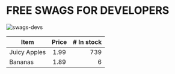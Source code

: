# FREE SWAGS FOR DEVELOPERS

![swags-devs](https://socialify.git.ci/open-xyz/swags-devs/image?description=1&font=Jost&language=1&name=1&owner=1&pattern=Charlie%20Brown&theme=Dark)


| Item         | Price | # In stock |
|--------------|:-----:|-----------:|
| Juicy Apples |  1.99 |        739 |
| Bananas      |  1.89 |          6 |
